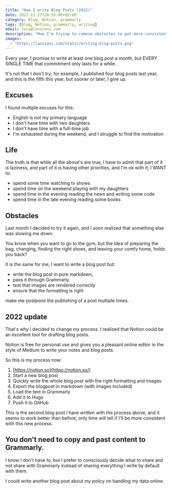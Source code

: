 ```yaml
---
title: "How I write Blog Posts (2022)"
date: 2022-11-27T20:55:00+02:00
category: Blog, Notion, grammarly
tags: [Blog, Notion, grammarly, writing]
email: luca@lanziani.com
description: "How I'm trying to remove obstacles to get more consistent at writing blog posts."
images:
  - "https://lanziani.com/static/writing-blog-posts.png"
---
```


Every year, I promise to write at least one blog post a month, but EVERY SINGLE TIME that commitment only lasts for a while.

It's not that I don't try; for example, I published four blog posts last year, and this is the fifth this year, but sooner or later, I give up.

<!--more-->

## Excuses

I found multiple excuses for this:

- English is not my primary language
- I don't have time with two daughters
- I don't have time with a full-time job
- I'm exhausted during the weekend, and I struggle to find the motivation

## Life

The truth is that while all the above's are true, I have to admit that part of it is laziness, and part of it is having other priorities, and I'm ok with it; I WANT to:

- spend some time watching tv shows
- spend time on the weekend playing with my daughters
- spend time in the evening reading the news and writing some code
- spend time in the late evening reading some books

## Obstacles

Last month I decided to try it again, and I soon realized that something else was slowing me down.

You know when you want to go to the gym, but the idea of preparing the bag, changing, finding the right shoes, and leaving your comfy home, holds you back?

It is the same for me; I want to write a blog post but:

- write the blog post in pure markdown,
- pass it through Grammarly
- test that images are rendered correctly
- ensure that the formatting is right

make me postpone the publishing of a post multiple times.

## 2022 update

That's why I decided to change my process. I realized that Notion could be an excellent tool for drafting blog posts.

Notion is free for personal use and gives you a pleasant online editor in the style of Medium to write your notes and blog posts.

So this is my process now:

1. [https://notion.so](https://notion.so/)
2. Start a new blog post
3. Quickly write the whole blog post with the right formatting and images
4. Export the blogpost in markdown (with images included)
5. Load the text in Grammarly
6. Add it to Hugo
7. Push it to GitHub

This is the second blog post I have written with the process above, and it seems to work better than before; only time will tell if I'll be more consistent with this new process.

## You don't need to copy and past content to Grammarly.

I know I don't have to, but I prefer to consciously decide what to share and not share with Grammarly instead of sharing everything I write by default with them.

I could write another blog post about my policy on handling my data online.
